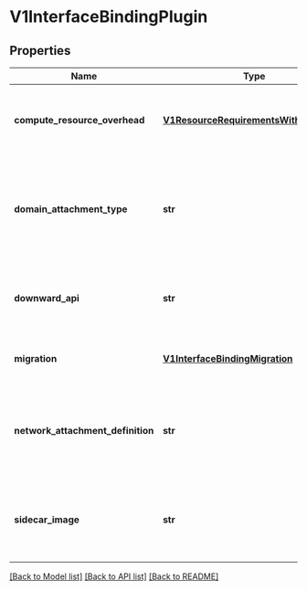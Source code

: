 # V1InterfaceBindingPlugin

## Properties
Name | Type | Description | Notes
------------ | ------------- | ------------- | -------------
**compute_resource_overhead** | [**V1ResourceRequirementsWithoutClaims**](V1ResourceRequirementsWithoutClaims.md) | ComputeResourceOverhead specifies the resource overhead that should be added to the compute container when using the binding. version: v1alphav1 | [optional] 
**domain_attachment_type** | **str** | DomainAttachmentType is a standard domain network attachment method kubevirt supports. Supported values: \&quot;tap\&quot;. The standard domain attachment can be used instead or in addition to the sidecarImage. version: 1alphav1 | [optional] 
**downward_api** | **str** | DownwardAPI specifies what kind of data should be exposed to the binding plugin sidecar. Supported values: \&quot;device-info\&quot; version: v1alphav1 | [optional] 
**migration** | [**V1InterfaceBindingMigration**](V1InterfaceBindingMigration.md) | Migration means the VM using the plugin can be safely migrated version: 1alphav1 | [optional] 
**network_attachment_definition** | **str** | NetworkAttachmentDefinition references to a NetworkAttachmentDefinition CR object. Format: &lt;name&gt;, &lt;namespace&gt;/&lt;name&gt;. If namespace is not specified, VMI namespace is assumed. version: 1alphav1 | [optional] 
**sidecar_image** | **str** | SidecarImage references a container image that runs in the virt-launcher pod. The sidecar handles (libvirt) domain configuration and optional services. version: 1alphav1 | [optional] 

[[Back to Model list]](../README.md#documentation-for-models) [[Back to API list]](../README.md#documentation-for-api-endpoints) [[Back to README]](../README.md)


